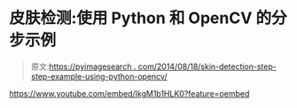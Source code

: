 # 皮肤检测:使用 Python 和 OpenCV 的分步示例

> 原文:[https://pyimagesearch . com/2014/08/18/skin-detection-step-step-example-using-python-opencv/](https://pyimagesearch.com/2014/08/18/skin-detection-step-step-example-using-python-opencv/)

<https://www.youtube.com/embed/IkgM1b1HLK0?feature=oembed>